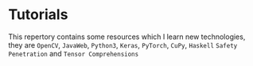 # Tutorials
This repertory contains some resources which I learn new technologies,
they are `OpenCV`, `JavaWeb`, `Python3`, `Keras`, `PyTorch`, 
`CuPy`, `Haskell` `Safety Penetration` and `Tensor Comprehensions`   

